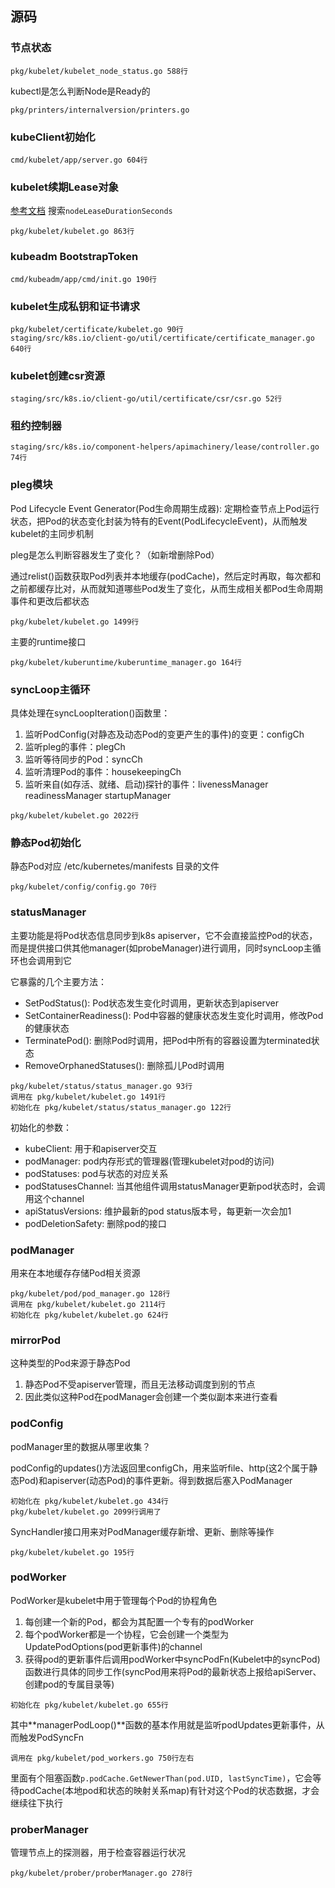 ## 源码
### 节点状态
```
pkg/kubelet/kubelet_node_status.go 588行
```
kubectl是怎么判断Node是Ready的
```
pkg/printers/internalversion/printers.go
```

### kubeClient初始化
```
cmd/kubelet/app/server.go 604行
```

### kubelet续期Lease对象
[参考文档](https://kubernetes.io/zh-cn/docs/reference/config-api/kubelet-config.v1beta1/) 搜索`nodeLeaseDurationSeconds`
```
pkg/kubelet/kubelet.go 863行
```

### kubeadm BootstrapToken
```
cmd/kubeadm/app/cmd/init.go 190行
```

### kubelet生成私钥和证书请求
```
pkg/kubelet/certificate/kubelet.go 90行
staging/src/k8s.io/client-go/util/certificate/certificate_manager.go 640行
```

### kubelet创建csr资源
```
staging/src/k8s.io/client-go/util/certificate/csr/csr.go 52行
```

### 租约控制器
```
staging/src/k8s.io/component-helpers/apimachinery/lease/controller.go 74行
```

### pleg模块
Pod Lifecycle Event Generator(Pod生命周期生成器): 定期检查节点上Pod运行状态，把Pod的状态变化封装为特有的Event(PodLifecycleEvent)，从而触发kubelet的主同步机制 

pleg是怎么判断容器发生了变化？（如新增删除Pod）

通过relist()函数获取Pod列表并本地缓存(podCache)，然后定时再取，每次都和之前都缓存比对，从而就知道哪些Pod发生了变化，从而生成相关都Pod生命周期事件和更改后都状态
```
pkg/kubelet/kubelet.go 1499行
```
主要的runtime接口
```
pkg/kubelet/kuberuntime/kuberuntime_manager.go 164行
```

### syncLoop主循环
具体处理在syncLoopIteration()函数里：
1. 监听PodConfig(对静态及动态Pod的变更产生的事件)的变更：configCh
2. 监听pleg的事件：plegCh
3. 监听等待同步的Pod：syncCh
4. 监听清理Pod的事件：housekeepingCh
5. 监听来自(如存活、就绪、启动)探针的事件：livenessManager readinessManager startupManager
```
pkg/kubelet/kubelet.go 2022行
```

### 静态Pod初始化
静态Pod对应 /etc/kubernetes/manifests 目录的文件
```
pkg/kubelet/config/config.go 70行
```

### statusManager
主要功能是将Pod状态信息同步到k8s apiserver，它不会直接监控Pod的状态，而是提供接口供其他manager(如probeManager)进行调用，同时syncLoop主循环也会调用到它

它暴露的几个主要方法：
- SetPodStatus(): Pod状态发生变化时调用，更新状态到apiserver
- SetContainerReadiness(): Pod中容器的健康状态发生变化时调用，修改Pod的健康状态
- TerminatePod(): 删除Pod时调用，把Pod中所有的容器设置为terminated状态
- RemoveOrphanedStatuses(): 删除孤儿Pod时调用
```
pkg/kubelet/status/status_manager.go 93行
调用在 pkg/kubelet/kubelet.go 1491行
初始化在 pkg/kubelet/status/status_manager.go 122行
```
初始化的参数：
- kubeClient: 用于和apiserver交互
- podManager: pod内存形式的管理器(管理kubelet对pod的访问)
- podStatuses: pod与状态的对应关系
- podStatusesChannel: 当其他组件调用statusManager更新pod状态时，会调用这个channel
- apiStatusVersions: 维护最新的pod status版本号，每更新一次会加1
- podDeletionSafety: 删除pod的接口

### podManager
用来在本地缓存存储Pod相关资源
```
pkg/kubelet/pod/pod_manager.go 128行
调用在 pkg/kubelet/kubelet.go 2114行
初始化在 pkg/kubelet/kubelet.go 624行
```

### mirrorPod
这种类型的Pod来源于静态Pod
1. 静态Pod不受apiserver管理，而且无法移动调度到别的节点
2. 因此类似这种Pod在podManager会创建一个类似副本来进行查看

### podConfig
podManager里的数据从哪里收集？

podConfig的updates()方法返回里configCh，用来监听file、http(这2个属于静态Pod)和apiserver(动态Pod)的事件更新。得到数据后塞入PodManager
```
初始化在 pkg/kubelet/kubelet.go 434行
pkg/kubelet/kubelet.go 2099行调用了
```
SyncHandler接口用来对PodManager缓存新增、更新、删除等操作
```
pkg/kubelet/kubelet.go 195行
```

### podWorker
PodWorker是kubelet中用于管理每个Pod的协程角色
1. 每创建一个新的Pod，都会为其配置一个专有的podWorker
2. 每个podWorker都是一个协程，它会创建一个类型为UpdatePodOptions(pod更新事件)的channel
3. 获得pod的更新事件后调用podWorker中syncPodFn(Kubelet中的syncPod)函数进行具体的同步工作(syncPod用来将Pod的最新状态上报给apiServer、创建pod的专属目录等)
```
初始化在 pkg/kubelet/kubelet.go 655行
```
其中**managerPodLoop()**函数的基本作用就是监听podUpdates更新事件，从而触发PodSyncFn
```
调用在 pkg/kubelet/pod_workers.go 750行左右 
```
里面有个阻塞函数`p.podCache.GetNewerThan(pod.UID, lastSyncTime)`，它会等待podCache(本地pod和状态的映射关系map)有针对这个Pod的状态数据，才会继续往下执行

### proberManager
管理节点上的探测器，用于检查容器运行状况
```
pkg/kubelet/prober/proberManager.go 278行
```